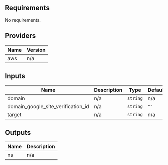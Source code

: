 ## Requirements

No requirements.

## Providers

| Name | Version |
|------|---------|
| aws | n/a |

## Inputs

| Name | Description | Type | Default | Required |
|------|-------------|------|---------|:--------:|
| domain | n/a | `string` | n/a | yes |
| domain\_google\_site\_verification\_id | n/a | `string` | `""` | no |
| target | n/a | `string` | n/a | yes |

## Outputs

| Name | Description |
|------|-------------|
| ns | n/a |

